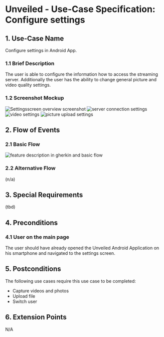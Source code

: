 # Unveiled - Use-Case Specification: Configure settings

## 1. Use-Case Name
Configure settings in Android App.

### 1.1 Brief Description
The user is able to configure the information how to access the streaming server. Additionally the user has the ability to change general picture and video quality settings.

### 1.2 Screenshot Mockup
![][screenshot1]
![][screenshot2]
![][screenshot3]
![][screenshot4]

## 2. Flow of Events

### 2.1 Basic Flow
<!-- ![][basic flow] -->
![][gherkin]

### 2.2 Alternative Flow
(n/a)


## 3. Special Requirements
(tbd)


## 4. Preconditions
### 4.1 User on the main page
The user should have already opened the Unveiled Android Application on his smartphone and navigated to the settings screen.


## 5. Postconditions
The following use cases require this use case to be completed:
- Capture videos and photos
- Upload file
- Switch user


## 6. Extension Points
N/A

<!-- Link definitions: -->
[basic flow]: https://raw.githubusercontent.com/SAS-Systems/Unveiled-Documentation/master/Bilder/UC_Diagrams/UC_Diagram_Configure_settings.png "Use Case Diagram: Configure settings"

[screenshot1]: https://raw.githubusercontent.com/SAS-Systems/Unveiled-Documentation/master/Bilder/Screenshots_AndroidApp/settings_screen_overview.PNG "Settingsscreen overview screenshot"
[screenshot2]: https://raw.githubusercontent.com/SAS-Systems/Unveiled-Documentation/master/Bilder/Screenshots_AndroidApp/settings_server_connection.PNG "server connection settings"
[screenshot3]: https://raw.githubusercontent.com/SAS-Systems/Unveiled-Documentation/master/Bilder/Screenshots_AndroidApp/settings_video_settings.PNG "video settings"
[screenshot4]: https://raw.githubusercontent.com/SAS-Systems/Unveiled-Documentation/master/Bilder/Screenshots_AndroidApp/settings_picture_upload.PNG "picture upload settings"


[gherkin]: https://raw.githubusercontent.com/SAS-Systems/Unveiled-Documentation/master/Bilder/Test/UI-Test/Gherkin_Features/settings.png "feature description in gherkin and basic flow"
